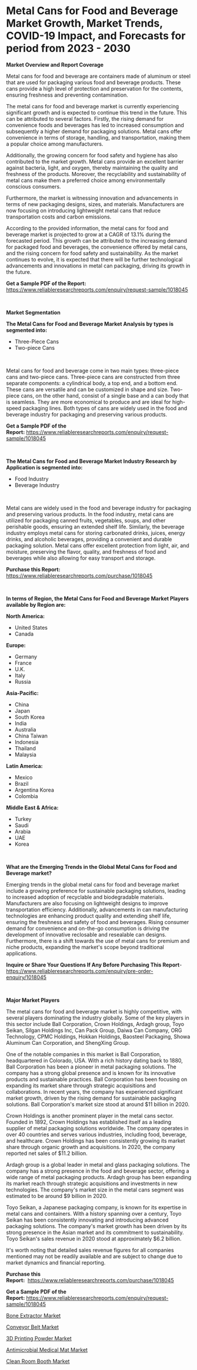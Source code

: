<p><h1>Metal Cans for Food and Beverage Market Growth, Market Trends, COVID-19 Impact, and Forecasts for period from 2023 - 2030</h1></p><p><strong>Market Overview and Report Coverage</strong></p>
<p><p>Metal cans for food and beverage are containers made of aluminum or steel that are used for packaging various food and beverage products. These cans provide a high level of protection and preservation for the contents, ensuring freshness and preventing contamination.</p><p>The metal cans for food and beverage market is currently experiencing significant growth and is expected to continue this trend in the future. This can be attributed to several factors. Firstly, the rising demand for convenience foods and beverages has led to increased consumption and subsequently a higher demand for packaging solutions. Metal cans offer convenience in terms of storage, handling, and transportation, making them a popular choice among manufacturers.</p><p>Additionally, the growing concern for food safety and hygiene has also contributed to the market growth. Metal cans provide an excellent barrier against bacteria, light, and oxygen, thereby maintaining the quality and freshness of the products. Moreover, the recyclability and sustainability of metal cans make them a preferred choice among environmentally conscious consumers.</p><p>Furthermore, the market is witnessing innovation and advancements in terms of new packaging designs, sizes, and materials. Manufacturers are now focusing on introducing lightweight metal cans that reduce transportation costs and carbon emissions.</p><p>According to the provided information, the metal cans for food and beverage market is projected to grow at a CAGR of 13.1% during the forecasted period. This growth can be attributed to the increasing demand for packaged food and beverages, the convenience offered by metal cans, and the rising concern for food safety and sustainability. As the market continues to evolve, it is expected that there will be further technological advancements and innovations in metal can packaging, driving its growth in the future.</p></p>
<p><strong>Get a Sample PDF of the Report:</strong> <a href="https://www.reliableresearchreports.com/enquiry/request-sample/1018045">https://www.reliableresearchreports.com/enquiry/request-sample/1018045</a></p>
<p>&nbsp;</p>
<p><strong>Market Segmentation</strong></p>
<p><strong>The Metal Cans for Food and Beverage Market Analysis by types is segmented into:</strong></p>
<p><ul><li>Three-Piece Cans</li><li>Two-piece Cans</li></ul></p>
<p>&nbsp;</p>
<p><p>Metal cans for food and beverage come in two main types: three-piece cans and two-piece cans. Three-piece cans are constructed from three separate components: a cylindrical body, a top end, and a bottom end. These cans are versatile and can be customized in shape and size. Two-piece cans, on the other hand, consist of a single base and a can body that is seamless. They are more economical to produce and are ideal for high-speed packaging lines. Both types of cans are widely used in the food and beverage industry for packaging and preserving various products.</p></p>
<p><strong>Get a Sample PDF of the Report:</strong>&nbsp;<a href="https://www.reliableresearchreports.com/enquiry/request-sample/1018045">https://www.reliableresearchreports.com/enquiry/request-sample/1018045</a></p>
<p>&nbsp;</p>
<p><strong>The Metal Cans for Food and Beverage Market Industry Research by Application is segmented into:</strong></p>
<p><ul><li>Food Industry</li><li>Beverage Industry</li></ul></p>
<p>&nbsp;</p>
<p><p>Metal cans are widely used in the food and beverage industry for packaging and preserving various products. In the food industry, metal cans are utilized for packaging canned fruits, vegetables, soups, and other perishable goods, ensuring an extended shelf life. Similarly, the beverage industry employs metal cans for storing carbonated drinks, juices, energy drinks, and alcoholic beverages, providing a convenient and durable packaging solution. Metal cans offer excellent protection from light, air, and moisture, preserving the flavor, quality, and freshness of food and beverages while also allowing for easy transport and storage.</p></p>
<p><strong>Purchase this Report:</strong>&nbsp; <a href="https://www.reliableresearchreports.com/purchase/1018045">https://www.reliableresearchreports.com/purchase/1018045</a></p>
<p>&nbsp;</p>
<p><strong>In terms of Region, the Metal Cans for Food and Beverage Market Players available by Region are:</strong></p>
<p>
    <p> <strong> North America: </strong>
        <ul>
            <li>United States</li>
            <li>Canada</li>
        </ul>
        </p> 
    <p> <strong> Europe: </strong>
        <ul>
            <li>Germany</li>
            <li>France</li>
            <li>U.K.</li>
            <li>Italy</li>
            <li>Russia</li>
        </ul>
        </p> 
    <p> <strong> Asia-Pacific: </strong>
        <ul>
            <li>China</li>
            <li>Japan</li>
            <li>South Korea</li>
            <li>India</li>
            <li>Australia</li>
            <li>China Taiwan</li>
            <li>Indonesia</li>
            <li>Thailand</li>
            <li>Malaysia</li>
        </ul>
        </p> 
    <p> <strong> Latin America: </strong>
        <ul>
            <li>Mexico</li>
            <li>Brazil</li>
            <li>Argentina Korea</li>
            <li>Colombia</li>
        </ul>
        </p> 
    <p> <strong> Middle East & Africa: </strong>
        <ul>
            <li>Turkey</li>
            <li>Saudi</li>
            <li>Arabia</li>
            <li>UAE</li>
            <li>Korea</li>
        </ul>
    </p>
    </p>
<p>&nbsp;</p>
<p><strong>What are the Emerging Trends in the Global Metal Cans for Food and Beverage market?</strong></p>
<p><p>Emerging trends in the global metal cans for food and beverage market include a growing preference for sustainable packaging solutions, leading to increased adoption of recyclable and biodegradable materials. Manufacturers are also focusing on lightweight designs to improve transportation efficiency. Additionally, advancements in can manufacturing technologies are enhancing product quality and extending shelf life, ensuring the freshness and safety of food and beverages. Rising consumer demand for convenience and on-the-go consumption is driving the development of innovative reclosable and resealable can designs. Furthermore, there is a shift towards the use of metal cans for premium and niche products, expanding the market's scope beyond traditional applications.</p></p>
<p><strong>Inquire or Share Your Questions If Any Before Purchasing This Report</strong>- <a href="https://www.reliableresearchreports.com/enquiry/pre-order-enquiry/1018045">https://www.reliableresearchreports.com/enquiry/pre-order-enquiry/1018045</a></p>
<p>&nbsp;</p>
<p><strong>Major Market Players</strong></p>
<p><p>The metal cans for food and beverage market is highly competitive, with several players dominating the industry globally. Some of the key players in this sector include Ball Corporation, Crown Holdings, Ardagh group, Toyo Seikan, Silgan Holdings Inc, Can Pack Group, Daiwa Can Company, ORG Technology, CPMC Holdings, Hokkan Holdings, Baosteel Packaging, Showa Aluminum Can Corporation, and ShengXing Group.</p><p>One of the notable companies in this market is Ball Corporation, headquartered in Colorado, USA. With a rich history dating back to 1880, Ball Corporation has been a pioneer in metal packaging solutions. The company has a strong global presence and is known for its innovative products and sustainable practices. Ball Corporation has been focusing on expanding its market share through strategic acquisitions and collaborations. In recent years, the company has experienced significant market growth, driven by the rising demand for sustainable packaging solutions. Ball Corporation's market size stood at around $11 billion in 2020.</p><p>Crown Holdings is another prominent player in the metal cans sector. Founded in 1892, Crown Holdings has established itself as a leading supplier of metal packaging solutions worldwide. The company operates in over 40 countries and serves various industries, including food, beverage, and healthcare. Crown Holdings has been consistently growing its market share through organic growth and acquisitions. In 2020, the company reported net sales of $11.2 billion.</p><p>Ardagh group is a global leader in metal and glass packaging solutions. The company has a strong presence in the food and beverage sector, offering a wide range of metal packaging products. Ardagh group has been expanding its market reach through strategic acquisitions and investments in new technologies. The company's market size in the metal cans segment was estimated to be around $9 billion in 2020.</p><p>Toyo Seikan, a Japanese packaging company, is known for its expertise in metal cans and containers. With a history spanning over a century, Toyo Seikan has been consistently innovating and introducing advanced packaging solutions. The company's market growth has been driven by its strong presence in the Asian market and its commitment to sustainability. Toyo Seikan's sales revenue in 2020 stood at approximately $6.2 billion.</p><p>It's worth noting that detailed sales revenue figures for all companies mentioned may not be readily available and are subject to change due to market dynamics and financial reporting.</p></p>
<p><strong>Purchase this Report:</strong>&nbsp;&nbsp;<a href="https://www.reliableresearchreports.com/purchase/1018045">https://www.reliableresearchreports.com/purchase/1018045</a></p>
<p></p>
<p><strong>Get a Sample PDF of the Report:</strong>&nbsp;<a href="https://www.reliableresearchreports.com/enquiry/request-sample/1018045">https://www.reliableresearchreports.com/enquiry/request-sample/1018045</a></p>
<p><p><a href="https://medium.com/@leonorhaley2009/bone-extractor-market-size-growth-forecast-2023-2030-26224fa94f97">Bone Extractor Market</a></p><p><a href="https://www.linkedin.com/pulse/conveyor-belt-market-research-report-provides-thorough-industry-the4e/">Conveyor Belt Market</a></p><p><a href="https://www.linkedin.com/pulse/3d-printing-powder-market-research-report-unlocks-analysis-udcoe/">3D Printing Powder Market</a></p><p><a href="https://www.reportprime.com/antimicrobial-medical-mat-r9790">Antimicrobial Medical Mat Market</a></p><p><a href="https://www.reportprime.com/clean-room-booth-r9788">Clean Room Booth Market</a></p></p>